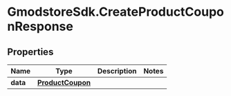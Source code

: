 # GmodstoreSdk.CreateProductCouponResponse

## Properties

Name | Type | Description | Notes
------------ | ------------- | ------------- | -------------
**data** | [**ProductCoupon**](ProductCoupon.md) |  | 


